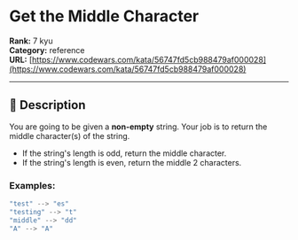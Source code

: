 # Get the Middle Character

**Rank:** 7 kyu  
**Category:** reference  
**URL:** [https://www.codewars.com/kata/56747fd5cb988479af000028](https://www.codewars.com/kata/56747fd5cb988479af000028)

---

## 📝 Description

You are going to be given a **non-empty** string. Your job is to return the middle character(s) of the string.
* If the string's length is odd, return the middle character.
* If the string's length is even, return the middle 2 characters.

### Examples:

```javascript
"test" --> "es"
"testing" --> "t"
"middle" --> "dd"
"A" --> "A"
```
